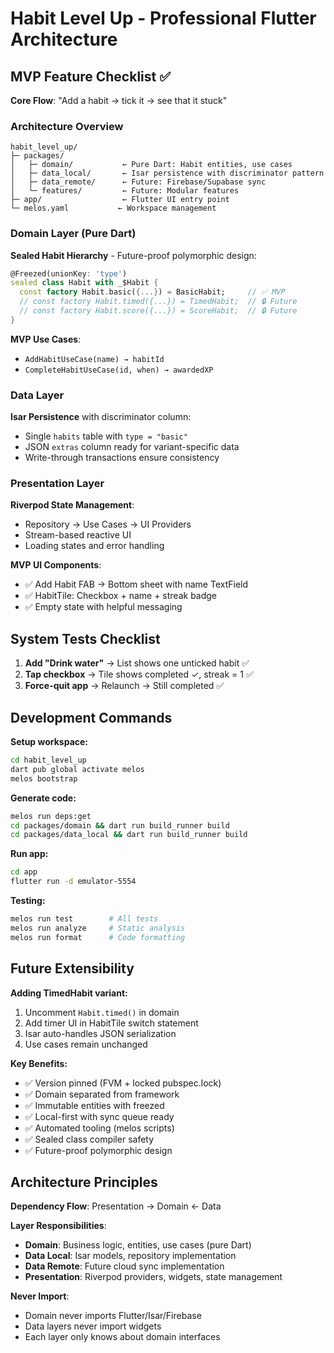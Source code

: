 # Habit Level Up - Professional Flutter Architecture

## MVP Feature Checklist ✅

**Core Flow**: "Add a habit → tick it → see that it stuck"

### Architecture Overview

```
habit_level_up/
├─ packages/
│   ├─ domain/           ← Pure Dart: Habit entities, use cases
│   ├─ data_local/       ← Isar persistence with discriminator pattern
│   ├─ data_remote/      ← Future: Firebase/Supabase sync
│   └─ features/         ← Future: Modular features
├─ app/                  ← Flutter UI entry point
└─ melos.yaml           ← Workspace management
```

### Domain Layer (Pure Dart)

**Sealed Habit Hierarchy** - Future-proof polymorphic design:
```dart
@Freezed(unionKey: 'type')
sealed class Habit with _$Habit {
  const factory Habit.basic({...}) = BasicHabit;     // ✅ MVP
  // const factory Habit.timed({...}) = TimedHabit;  // 🔒 Future
  // const factory Habit.score({...}) = ScoreHabit;  // 🔒 Future
}
```

**MVP Use Cases**:
- `AddHabitUseCase(name) → habitId`
- `CompleteHabitUseCase(id, when) → awardedXP`

### Data Layer

**Isar Persistence** with discriminator column:
- Single `habits` table with `type = "basic"`
- JSON `extras` column ready for variant-specific data
- Write-through transactions ensure consistency

### Presentation Layer

**Riverpod State Management**:
- Repository → Use Cases → UI Providers
- Stream-based reactive UI
- Loading states and error handling

**MVP UI Components**:
- ✅ Add Habit FAB → Bottom sheet with name TextField
- ✅ HabitTile: Checkbox + name + streak badge
- ✅ Empty state with helpful messaging

## System Tests Checklist

1. **Add "Drink water"** → List shows one unticked habit ✅
2. **Tap checkbox** → Tile shows completed ✓, streak = 1 ✅  
3. **Force-quit app** → Relaunch → Still completed ✅

## Development Commands

**Setup workspace:**
```bash
cd habit_level_up
dart pub global activate melos
melos bootstrap
```

**Generate code:**
```bash
melos run deps:get
cd packages/domain && dart run build_runner build
cd packages/data_local && dart run build_runner build
```

**Run app:**
```bash
cd app
flutter run -d emulator-5554
```

**Testing:**
```bash
melos run test        # All tests
melos run analyze     # Static analysis
melos run format      # Code formatting
```

## Future Extensibility

**Adding TimedHabit variant:**
1. Uncomment `Habit.timed()` in domain
2. Add timer UI in HabitTile switch statement
3. Isar auto-handles JSON serialization
4. Use cases remain unchanged

**Key Benefits:**
- ✅ Version pinned (FVM + locked pubspec.lock)
- ✅ Domain separated from framework
- ✅ Immutable entities with freezed
- ✅ Local-first with sync queue ready
- ✅ Automated tooling (melos scripts)
- ✅ Sealed class compiler safety
- ✅ Future-proof polymorphic design

## Architecture Principles

**Dependency Flow**: Presentation → Domain ← Data

**Layer Responsibilities**:
- **Domain**: Business logic, entities, use cases (pure Dart)
- **Data Local**: Isar models, repository implementation  
- **Data Remote**: Future cloud sync implementation
- **Presentation**: Riverpod providers, widgets, state management

**Never Import**:
- Domain never imports Flutter/Isar/Firebase
- Data layers never import widgets
- Each layer only knows about domain interfaces